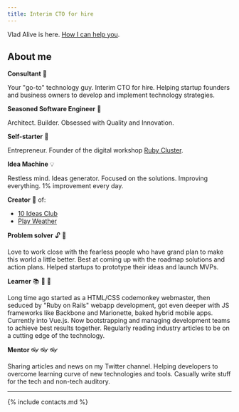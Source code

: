 ```yaml
---
title: Interim CTO for hire
---
```


Vlad Alive is here. [How I can help you](/services).

## About me

**Consultant** :briefcase:

Your "go-to" technology guy. Interim CTO for hire. Helping startup founders and business owners to develop and implement technology strategies.

**Seasoned Software Engineer** :construction_worker:

Architect. Builder. Obsessed with Quality and Innovation.

**Self-starter** :rocket:

Entrepreneur. Founder of the digital workshop [Ruby Cluster](https://rubycluster.com).

**Idea Machine** :bulb:

Restless mind. Ideas generator. Focused on the solutions. Improving everything. 1% improvement every day.

**Creator** :baby_bottle: of:

* [10 Ideas Club](https://10ideas.club)
* [Play Weather](http://playweather.info)

**Problem solver** :unlock: :key:

Love to work close with the fearless people who have grand plan to make this world a little better. Best at coming up with the roadmap solutions and action plans. Helped startups to prototype their ideas and launch MVPs.

**Learner** :books: :newspaper: :microscope:

Long time ago started as a HTML/CSS codemonkey webmaster, then seduced by "Ruby on Rails" webapp development, got even deeper with JS frameworks like Backbone and Marionette, baked hybrid mobile apps. Currently into Vue.js. Now bootstrapping and managing development teams to achieve best results together. Regularly reading industry articles to be on a cutting edge of the technology.

**Mentor** :eyeglasses: :eyeglasses: :eyeglasses:

Sharing articles and news on my Twitter channel. Helping developers to overcome learning curve of new technologies and tools. Casually write stuff for the tech and non-tech auditory.

---

{% include contacts.md %}
